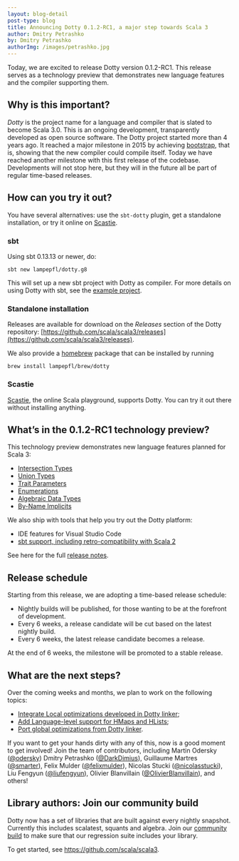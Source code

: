 ```yaml
---
layout: blog-detail
post-type: blog
title: Announcing Dotty 0.1.2-RC1, a major step towards Scala 3
author: Dmitry Petrashko
by: Dmitry Petrashko
authorImg: /images/petrashko.jpg
---
```


Today, we are excited to release Dotty version 0.1.2-RC1.  This release
serves as a technology preview that demonstrates new language features
and the compiler supporting them.


<!--more-->

## Why is this important?

_Dotty_ is the project name for a language and compiler that
is slated to become Scala 3.0. This is an ongoing development,
transparently developed as open source software. The Dotty project
started more than 4 years ago. It reached a major milestone in 2015 by
achieving
[bootstrap](https://dotty.epfl.ch/blog/2015/10/23/dotty-compiler-bootstraps.html),
that is, showing that the new compiler could compile itself.  Today we
have reached another milestone with this first release of the
codebase. Developments will not stop here, but they will in the future
all be part of regular time-based releases.

## How can you try it out?

You have several alternatives: use the `sbt-dotty` plugin, get a standalone
installation, or try it online on [Scastie].

### sbt
Using sbt 0.13.13 or newer, do:

```
sbt new lampepfl/dotty.g8
```

This will set up a new sbt project with Dotty as compiler. For more details on
using Dotty with sbt, see the
[example project](https://github.com/lampepfl/dotty-example-project).

### Standalone installation

Releases are available for download on the _Releases_
section of the Dotty repository: 
[https://github.com/scala/scala3/releases](https://github.com/scala/scala3/releases).

We also provide a [homebrew](https://brew.sh/) package that can be installed by running

```
brew install lampepfl/brew/dotty
```

### Scastie

[Scastie], the online Scala playground,
supports Dotty. 
You can try it out there without installing anything.

## What’s in the 0.1.2-RC1 technology preview?
This technology preview demonstrates new language features planned for Scala 3:

  - [Intersection Types](https://dotty.epfl.ch/docs/reference/new-types/intersection-types.html)
  - [Union Types](https://dotty.epfl.ch/docs/reference/new-types/union-types.html)
  - [Trait Parameters](https://dotty.epfl.ch/docs/reference/other-new-features/trait-parameters.html)
  - [Enumerations](https://dotty.epfl.ch/docs/reference/enums/enums.html)
  - [Algebraic Data Types](https://dotty.epfl.ch/docs/reference/enums/adts.html)
  - [By-Name Implicits](https://dotty.epfl.ch/docs/reference/contextual/by-name-context-parameters.html)

We also ship with tools that help you try out the Dotty platform:

  - IDE features for Visual Studio Code
  - [sbt support, including retro-compatibility with Scala 2](https://github.com/lampepfl/dotty-example-project)

See here for the full [release notes](https://dotty.epfl.ch/docs/release-notes/0.1.2.html).

## Release schedule

Starting from this release, we are adopting a time-based release schedule:
- Nightly builds will be published, for those wanting to be at the forefront of
  development.
- Every 6 weeks, a release candidate will be cut based on the latest nightly build.
- Every 6 weeks, the latest release candidate becomes a release.

At the end of 6 weeks, the milestone will be promoted to a stable release.

## What are the next steps?

Over the coming weeks and months, we plan to work on the following topics:

 - [Integrate Local optimizations developed in Dotty linker](https://github.com/scala/scala3/pull/2513);
 - [Add Language-level support for HMaps and HLists](https://github.com/scala/scala3/pull/2199);
 - [Port global optimizations from Dotty linker](https://github.com/scala/scala3/pull/1840).

If you want to get your hands dirty with any of this, now is a good
moment to get involved! Join the team of contributors, including
Martin Odersky ([@odersky](https://twitter.com/odersky))
Dmitry Petrashko ([@DarkDimius](https://twitter.com/DarkDimius)),
Guillaume Martres ([@smarter](https://github.com/smarter)),
Felix Mulder ([@felixmulder](https://twitter.com/felixmulder)),
Nicolas Stucki ([@nicolasstucki](https://github.com/nicolasstucki)),
Liu Fengyun ([@liufengyun](https://github.com/liufengyun)),
Olivier Blanvillain ([@OlivierBlanvillain](https://github.com/OlivierBlanvillain)),
and others!

## Library authors: Join our community build

Dotty now has a set of libraries that are built against every nightly snapshot.
Currently this includes scalatest, squants and algebra.
Join our [community build](https://github.com/lampepfl/dotty-community-build)
 to make sure that our regression suite includes your library.


To get started, see <https://github.com/scala/scala3>.


[Scastie]: https://scastie.scala-lang.org/R5kUfVbTRpmS4l4CrO1HlA
